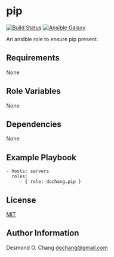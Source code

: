 pip
===

[![Build Status](https://travis-ci.org/dochang/ansible-role-pip.svg?branch=master)](https://travis-ci.org/dochang/ansible-role-pip)
[![Ansible Galaxy](https://img.shields.io/badge/galaxy-dochang.pip-blue.svg)](https://galaxy.ansible.com/dochang/pip/)

An ansible role to ensure pip present.

Requirements
------------

None

Role Variables
--------------

None

Dependencies
------------

None

Example Playbook
----------------

    - hosts: servers
      roles:
         - { role: dochang.pip }

License
-------

[MIT](https://dochang.mit-license.org/)

Author Information
------------------

Desmond O. Chang <dochang@gmail.com>
